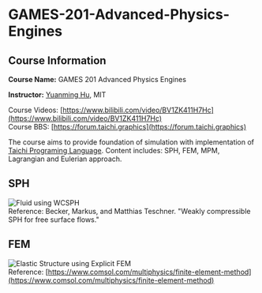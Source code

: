# GAMES-201-Advanced-Physics-Engines

## Course Information

**Course Name:** GAMES 201 Advanced Physics Engines

**Instructor:** [Yuanming Hu](http://taichi.graphics/me/), MIT

Course Videos: [https://www.bilibili.com/video/BV1ZK411H7Hc](https://www.bilibili.com/video/BV1ZK411H7Hc)  
Course BBS: [https://forum.taichi.graphics](https://forum.taichi.graphics)  

The course aims to provide foundation of simulation with implementation of [Taichi Programing Language](https://github.com/taichi-dev/taichi). Content includes: SPH, FEM, MPM, Lagrangian and Eulerian approach.

## SPH
![Fluid using WCSPH](SPH/result-wcsph.gif)  
Reference: Becker, Markus, and Matthias Teschner. "Weakly compressible SPH for free surface flows."  

## FEM
![Elastic Structure using Explicit FEM](SPH/result-fem.gif)  
Reference: [https://www.comsol.com/multiphysics/finite-element-method](https://www.comsol.com/multiphysics/finite-element-method)